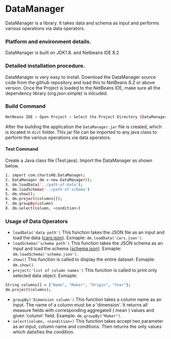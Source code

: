 # DataManager

DataManager is a library. It takes data and schema as input and performs various operations via data operators.

### Platform and environment details.

DataManager is built on JDK1.8. and Netbeans IDE 8.2


### Detailed installation procedure.

DataManager is very easy to install. Download the DataManager source code from the github repository and load this to NetBeans 8.2 or above version. Once the Project is loaded to the NetBeans IDE, make sure all the dependency library (org.json.simple) is inlcuded. 

### Build Command

```sh
NetNeans IDE > Open Project > Select the Project Directory (DataManager) > Open the project > Clean and Build
```

After the building the application the ``DataManager.jar`` file is created, which is located in ``dist`` folder. This jar file can be imported to any java class to perform the various operations via data operators.

#### Test Command

Create a Java class file (Test.java). Import the DataManager as shown below.

```sh
1. import com.chartsHQ.DataManager; 
2. DataManager dm = new DataManager();
3. dm.loadData('../path-of-data');
4. dm.loadSchema('../path-of-schema')
5. dm.show();
6. dm.project(columns[]);
7. dm.groupBy(column)
8. dm.select(column, <condition>)
```

### Usage of Data Operators

* ``loadData('data path')`` This function takes the JSON file as an input and load the data ([cars.json](https://raw.githubusercontent.com/surajitiitkgp/Datamanager/master/cars.json)). Exmaple: ``dm.loadData('cars.json')``.
* ``loadSchema('schema path')`` This function takes the JSON schema as an input and load the schema ([schema.json](https://raw.githubusercontent.com/surajitiitkgp/Datamanager/master/schema.json)). Exmaple: ``dm.loadSchema('schema.json')``.
* ``show()`` This function is called to display the entire dataset. Exmaple: ``dm.show()``.
* ``project('list of column names')`` This function is called to print only selected data object. Exmaple: 
```sh
String columns[] = {"Name", "Maker", "Origin", "Year"};
dm.project(columns);
```
* ``groupBy('Dimension column')`` This function takes a column name as an input. The name of a column must be a 'dimension'. It returns all measure fields with corresponding aggregated ( mean ) values and given 'column' field. Example: ``dm.groupBy("Maker")``.
* ``select(column, <condition>)`` This function takes accept two parameter as an input, column name and conditions. Then returns the only values which datisfies the condition.
